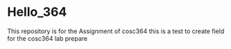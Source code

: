 # Hello_364
This repository is for the Assignment of cosc364
this is a test to create field for the cosc364 lab prepare
